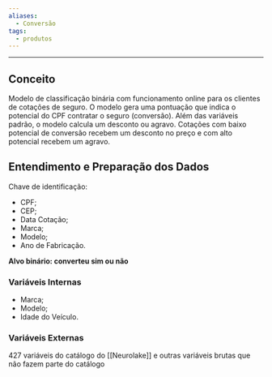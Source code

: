 ```yaml
---
aliases:
  - Conversão
tags:
  - produtos
---
```


---

## Conceito

Modelo de classificação binária com funcionamento online para os clientes de cotações de seguro. O modelo gera uma pontuação que indica o potencial do CPF contratar o seguro (conversão). Além das variáveis padrão, o modelo calcula um desconto ou agravo. Cotações com baixo potencial de conversão recebem um desconto no preço e com alto potencial recebem um agravo.

## Entendimento e Preparação dos Dados

Chave de identificação:
- CPF;
- CEP;
- Data Cotação;
- Marca;
- Modelo;
- Ano de Fabricação.

**Alvo binário: converteu sim ou não**

### Variáveis Internas

- Marca;
- Modelo;
- Idade do Veículo.

### Variáveis Externas

 427 variáveis do catálogo do [[Neurolake]]  e outras variáveis brutas que não fazem parte do catálogo